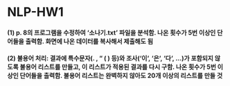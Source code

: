 # NLP-HW1

#### (1) p. 8의 프로그램을 수정하여 ‘소나기.txt’ 파일을 분석함. 나온 횟수가 5번 이상인 단어들을 출력함. 화면에 나온 데이터를 복사해서 제출해도 됨

#### (2) 불용어 처리: 결과에 특수문자(. , “ ( ) 등)와 조사(‘이‘, ‘은‘, ‘다‘, …)가 포함되지 않도록 불용어 리스트를 만들고, 이 리스트가 적용된 결과를 다시 구함. 나온 횟수가 5번 이상인 단어들을 출력함. 불용어 리스트는 완벽하지 않아도 20개 이상의 리스트를 만들 것
